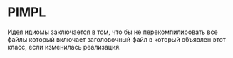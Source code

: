 

# PIMPL
Идея идиомы заключается в том, что бы не перекомпилировать все файлы который включает заголовочный файл в который объявлен этот класс, если изменилась реализация.